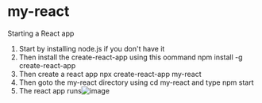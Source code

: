 # my-react
 Starting a React app
 1. Start by installing node.js if you don't have it
 2. Then install the create-react-app using this oommand npm install -g create-react-app
 3. Then create a react app  npx create-react-app my-react
 4. Then goto the my-react directory using cd my-react and type npm start
 5. The react app runs![image](https://user-images.githubusercontent.com/68769644/132157066-aac61abe-41ba-4549-b3af-7b6cfaa203a3.png)

